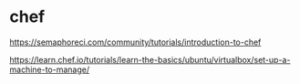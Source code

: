 # chef

https://semaphoreci.com/community/tutorials/introduction-to-chef

https://learn.chef.io/tutorials/learn-the-basics/ubuntu/virtualbox/set-up-a-machine-to-manage/
